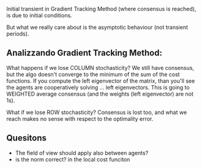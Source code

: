 Initial transient in Gradient Tracking Method (where consensus is reached), is due to initial conditions. 

But what we really care about is the asymptotic behaviour (not transient periods).

## Analizzando Gradient Tracking Method:
What happens if we lose COLUMN stochasticity? We still have consensus, but the algo doesn't converge to the minimum of the sum of the cost functions. If you compute the left eigenvector of the matrix, than you'll see the agents are cooperatively solving ... left eigenvectors. This is going to WEIGHTED average consensus (and the weights (left eigenvector) are not 1s). 

What if we lose ROW stochasticity? Consensus is lost too, and what we reach makes no sense with respect to the optimality error. 


## Quesitons
* The field of view should apply also between agents?
* is the norm correct? in the local cost funciton